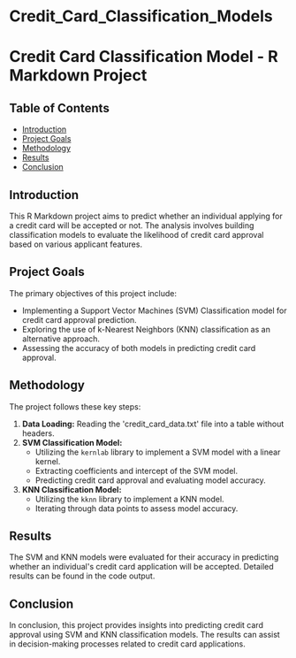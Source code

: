 # Credit_Card_Classification_Models

# Credit Card Classification Model - R Markdown Project

## Table of Contents
- [Introduction](#introduction)
- [Project Goals](#project-goals)
- [Methodology](#methodology)
- [Results](#results)
- [Conclusion](#conclusion)

## Introduction
This R Markdown project aims to predict whether an individual applying for a credit card will be accepted or not. The analysis involves building classification models to evaluate the likelihood of credit card approval based on various applicant features.

## Project Goals
The primary objectives of this project include:
- Implementing a Support Vector Machines (SVM) Classification model for credit card approval prediction.
- Exploring the use of k-Nearest Neighbors (KNN) classification as an alternative approach.
- Assessing the accuracy of both models in predicting credit card approval.

## Methodology
The project follows these key steps:
1. **Data Loading:** Reading the 'credit_card_data.txt' file into a table without headers.
2. **SVM Classification Model:**
   - Utilizing the `kernlab` library to implement a SVM model with a linear kernel.
   - Extracting coefficients and intercept of the SVM model.
   - Predicting credit card approval and evaluating model accuracy.
3. **KNN Classification Model:**
   - Utilizing the `kknn` library to implement a KNN model.
   - Iterating through data points to assess model accuracy.

## Results
The SVM and KNN models were evaluated for their accuracy in predicting whether an individual's credit card application will be accepted. Detailed results can be found in the code output.

## Conclusion
In conclusion, this project provides insights into predicting credit card approval using SVM and KNN classification models. The results can assist in decision-making processes related to credit card applications.
